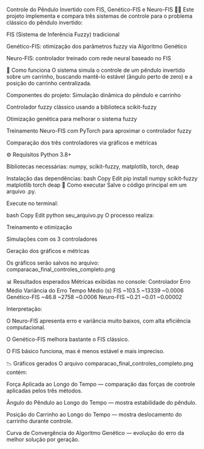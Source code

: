 Controle do Pêndulo Invertido com FIS, Genético-FIS e Neuro-FIS 🤖🎯
Este projeto implementa e compara três sistemas de controle para o problema clássico do pêndulo invertido:

FIS (Sistema de Inferência Fuzzy) tradicional

Genético-FIS: otimização dos parâmetros fuzzy via Algoritmo Genético

Neuro-FIS: controlador treinado com rede neural baseado no FIS

🚀 Como funciona
O sistema simula o controle de um pêndulo invertido sobre um carrinho, buscando mantê-lo estável (ângulo perto de zero) e a posição do carrinho centralizada.

Componentes do projeto:
Simulação dinâmica do pêndulo e carrinho

Controlador fuzzy clássico usando a biblioteca scikit-fuzzy

Otimização genética para melhorar o sistema fuzzy

Treinamento Neuro-FIS com PyTorch para aproximar o controlador fuzzy

Comparação dos três controladores via gráficos e métricas

⚙️ Requisitos
Python 3.8+

Bibliotecas necessárias:
numpy, scikit-fuzzy, matplotlib, torch, deap

Instalação das dependências:
bash
Copy
Edit
pip install numpy scikit-fuzzy matplotlib torch deap
📄 Como executar
Salve o código principal em um arquivo .py.

Execute no terminal:

bash
Copy
Edit
python seu_arquivo.py
O processo realiza:

Treinamento e otimização

Simulações com os 3 controladores

Geração dos gráficos e métricas

Os gráficos serão salvos no arquivo:
comparacao_final_controles_completo.png

📊 Resultados esperados
Métricas exibidas no console:
Controlador	Erro Médio	Variância do Erro	Tempo Médio (s)
FIS	~103.5	~13339	~0.0006
Genético-FIS	~46.8	~2758	~0.0006
Neuro-FIS	~0.21	~0.01	~0.00002

Interpretação:

O Neuro-FIS apresenta erro e variância muito baixos, com alta eficiência computacional.

O Genético-FIS melhora bastante o FIS clássico.

O FIS básico funciona, mas é menos estável e mais impreciso.

📉 Gráficos gerados
O arquivo comparacao_final_controles_completo.png contém:

Força Aplicada ao Longo do Tempo — comparação das forças de controle aplicadas pelos três métodos.

Ângulo do Pêndulo ao Longo do Tempo — mostra estabilidade do pêndulo.

Posição do Carrinho ao Longo do Tempo — mostra deslocamento do carrinho durante controle.

Curva de Convergência do Algoritmo Genético — evolução do erro da melhor solução por geração.

